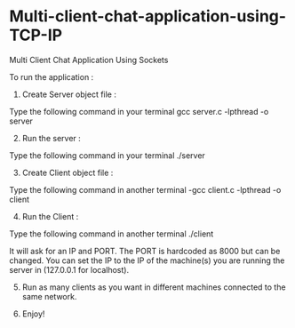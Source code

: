 # Multi-client-chat-application-using-TCP-IP

Multi Client Chat Application Using Sockets

To run the application :

1) Create Server object file :

Type the following command in your terminal
gcc server.c -lpthread -o server

2) Run the server :

Type the following command in your terminal
./server

3) Create Client object file :

Type the following command in another terminal
-gcc client.c -lpthread -o client

4) Run the Client :

Type the following command in another terminal
./client

It will ask for an IP and PORT. The PORT is hardcoded as 8000
but can be changed. You can set the IP to the IP of the machine(s)
you are running the server in (127.0.0.1 for localhost).

5) Run as many clients as you want in different machines
connected to the same network.

6) Enjoy!
